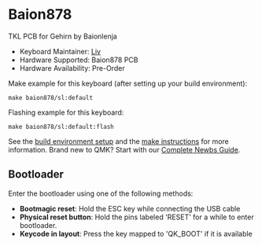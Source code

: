 # Baion878

TKL PCB for Gehirn by Baionlenja 

* Keyboard Maintainer: [Liv](https://github.com/ojthetiny)
* Hardware Supported: Baion878 PCB
* Hardware Availability: Pre-Order


Make example for this keyboard (after setting up your build environment):

    make baion878/sl:default

Flashing example for this keyboard:

    make baion878/sl:default:flash

See the [build environment setup](https://docs.qmk.fm/#/getting_started_build_tools) and the [make instructions](https://docs.qmk.fm/#/getting_started_make_guide) for more information. Brand new to QMK? Start with our [Complete Newbs Guide](https://docs.qmk.fm/#/newbs).

## Bootloader

Enter the bootloader using one of the following methods:

* **Bootmagic reset**: Hold the ESC key while connecting the USB cable
* **Physical reset button**: Hold the pins labeled 'RESET' for a while to enter bootloader.
* **Keycode in layout**: Press the key mapped to 'QK_BOOT' if it is available